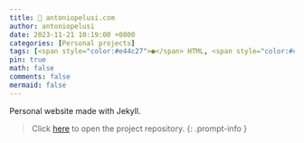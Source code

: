 ```yaml
---
title: 🪪 antoniopelusi.com
author: antoniopelusi
date: 2023-11-21 10:19:00 +0800
categories: [Personal projects]
tags: [<span style="color:#e44c27">●</span> HTML, <span style="color:#c6538c">●</span> SCSS, <span style="color:#f1e15a">●</span> JavaScript, <span style="color:#89e051">●</span> Shell, <span style="color:#6f1515">●</span> Ruby]
pin: true
math: false
comments: false
mermaid: false
---
```


[GithubLink]: https://github.com/antoniopelusi/antoniopelusi.com

Personal website made with Jekyll.

> Click [here][GithubLink] to open the project repository.
{: .prompt-info }